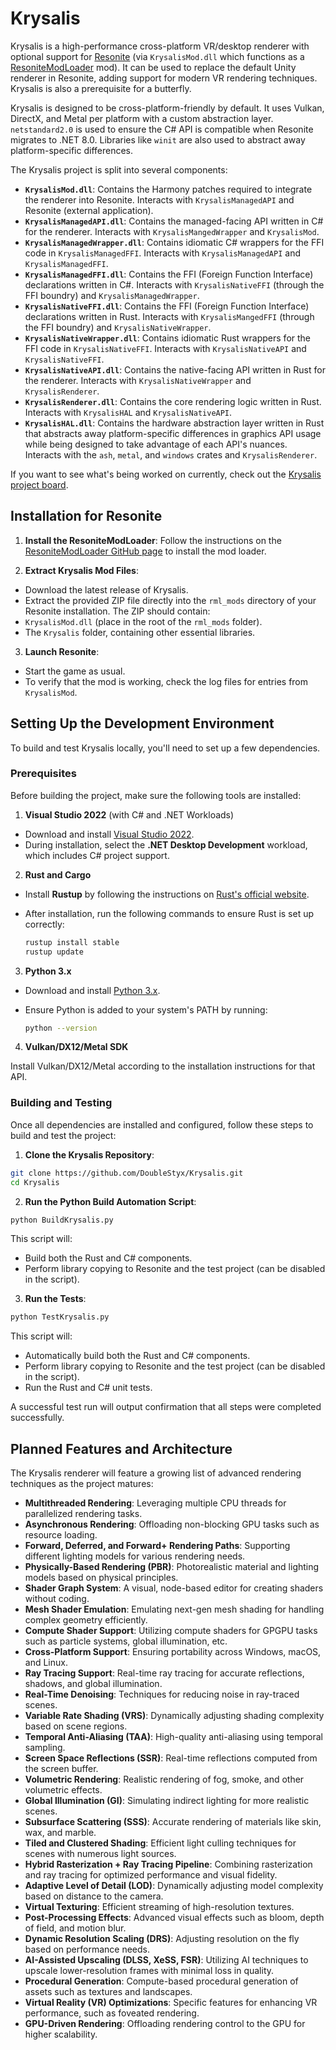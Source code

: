# Krysalis

Krysalis is a high-performance cross-platform VR/desktop renderer with optional support for [Resonite](https://resonite.com/) (via `KrysalisMod.dll` which functions as a [ResoniteModLoader](https://github.com/DoubleStyx/ResoniteModLoader) mod). It can be used to replace the default Unity renderer in Resonite, adding support for modern VR rendering techniques. Krysalis is also a prerequisite for a butterfly.

Krysalis is designed to be cross-platform-friendly by default. It uses Vulkan, DirectX, and Metal per platform with a custom abstraction layer. `netstandard2.0` is used to ensure the C# API is compatible when Resonite migrates to .NET 8.0. Libraries like `winit` are also used to abstract away platform-specific differences.

The Krysalis project is split into several components:

- **`KrysalisMod.dll`**: 
  Contains the Harmony patches required to integrate the renderer into Resonite. Interacts with `KrysalisManagedAPI` and Resonite (external application).
- **`KrysalisManagedAPI.dll`**: 
  Contains the managed-facing API written in C# for the renderer. Interacts with `KrysalisMangedWrapper` and `KrysalisMod`.
- **`KrysalisManagedWrapper.dll`**: 
  Contains idiomatic C# wrappers for the FFI code in `KrysalisManagedFFI`. Interacts with `KrysalisManagedAPI` and `KrysalisManagedFFI`.
- **`KrysalisManagedFFI.dll`**: 
  Contains the FFI (Foreign Function Interface) declarations written in C#. Interacts with `KrysalisNativeFFI` (through the FFI boundry) and `KrysalisManagedWrapper`.
- **`KrysalisNativeFFI.dll`**: 
  Contains the FFI (Foreign Function Interface) declarations written in Rust. Interacts with `KrysalisMangedFFI` (through the FFI boundry) and `KrysalisNativeWrapper`.
- **`KrysalisNativeWrapper.dll`**: 
  Contains idiomatic Rust wrappers for the FFI code in `KrysalisNativeFFI`. Interacts with `KrysalisNativeAPI` and `KrysalisNativeFFI`.
- **`KrysalisNativeAPI.dll`**: 
  Contains the native-facing API written in Rust for the renderer. Interacts with `KrysalisNativeWrapper` and `KrysalisRenderer`.
- **`KrysalisRenderer.dll`**: 
  Contains the core rendering logic written in Rust. Interacts with `KrysalisHAL` and `KrysalisNativeAPI`.
- **`KrysalisHAL.dll`**: 
  Contains the hardware abstraction layer written in Rust that abstracts away platform-specific differences in graphics API usage while being designed to take advantage of each API's nuances. Interacts with the `ash`, `metal`, and `windows` crates and `KrysalisRenderer`.

If you want to see what's being worked on currently, check out the [Krysalis project board](https://github.com/users/DoubleStyx/projects/3).

## Installation for Resonite

1. **Install the ResoniteModLoader**: Follow the instructions on the [ResoniteModLoader GitHub page](https://github.com/DoubleStyx/ResoniteModLoader) to install the mod loader.

2. **Extract Krysalis Mod Files**:

- Download the latest release of Krysalis.
- Extract the provided ZIP file directly into the `rml_mods` directory of your Resonite installation. The ZIP should contain:
- `KrysalisMod.dll` (place in the root of the `rml_mods` folder).
- The `Krysalis` folder, containing other essential libraries.

3. **Launch Resonite**:

- Start the game as usual.
- To verify that the mod is working, check the log files for entries from `KrysalisMod`.

## Setting Up the Development Environment

To build and test Krysalis locally, you'll need to set up a few dependencies.

### Prerequisites

Before building the project, make sure the following tools are installed:

1. **Visual Studio 2022** (with C# and .NET Workloads)

- Download and install [Visual Studio 2022](https://visualstudio.microsoft.com/vs/).
- During installation, select the **.NET Desktop Development** workload, which includes C# project support.

2. **Rust and Cargo**

- Install **Rustup** by following the instructions on [Rust's official website](https://www.rust-lang.org/tools/install).
- After installation, run the following commands to ensure Rust is set up correctly:

  ```bash
  rustup install stable
  rustup update
  ```

3. **Python 3.x**

- Download and install [Python 3.x](https://www.python.org/downloads/).
- Ensure Python is added to your system's PATH by running:

  ```bash
  python --version
  ```

4. **Vulkan/DX12/Metal SDK**

Install Vulkan/DX12/Metal according to the installation instructions for that API.

### Building and Testing

Once all dependencies are installed and configured, follow these steps to build and test the project:

1. **Clone the Krysalis Repository**:

```bash
git clone https://github.com/DoubleStyx/Krysalis.git
cd Krysalis
```

2. **Run the Python Build Automation Script**:

```bash
python BuildKrysalis.py
```

This script will:

- Build both the Rust and C# components.
- Perform library copying to Resonite and the test project (can be disabled in the script).

3. **Run the Tests**:

```bash
python TestKrysalis.py
```

This script will:

- Automatically build both the Rust and C# components.
- Perform library copying to Resonite and the test project (can be disabled in the script).
- Run the Rust and C# unit tests.

A successful test run will output confirmation that all steps were completed successfully.

## Planned Features and Architecture

The Krysalis renderer will feature a growing list of advanced rendering techniques as the project matures:

- **Multithreaded Rendering**: Leveraging multiple CPU threads for parallelized rendering tasks.
- **Asynchronous Rendering**: Offloading non-blocking GPU tasks such as resource loading.
- **Forward, Deferred, and Forward+ Rendering Paths**: Supporting different lighting models for various rendering needs.
- **Physically-Based Rendering (PBR)**: Photorealistic material and lighting models based on physical principles.
- **Shader Graph System**: A visual, node-based editor for creating shaders without coding.
- **Mesh Shader Emulation**: Emulating next-gen mesh shading for handling complex geometry efficiently.
- **Compute Shader Support**: Utilizing compute shaders for GPGPU tasks such as particle systems, global illumination, etc.
- **Cross-Platform Support**: Ensuring portability across Windows, macOS, and Linux.
- **Ray Tracing Support**: Real-time ray tracing for accurate reflections, shadows, and global illumination.
- **Real-Time Denoising**: Techniques for reducing noise in ray-traced scenes.
- **Variable Rate Shading (VRS)**: Dynamically adjusting shading complexity based on scene regions.
- **Temporal Anti-Aliasing (TAA)**: High-quality anti-aliasing using temporal sampling.
- **Screen Space Reflections (SSR)**: Real-time reflections computed from the screen buffer.
- **Volumetric Rendering**: Realistic rendering of fog, smoke, and other volumetric effects.
- **Global Illumination (GI)**: Simulating indirect lighting for more realistic scenes.
- **Subsurface Scattering (SSS)**: Accurate rendering of materials like skin, wax, and marble.
- **Tiled and Clustered Shading**: Efficient light culling techniques for scenes with numerous light sources.
- **Hybrid Rasterization + Ray Tracing Pipeline**: Combining rasterization and ray tracing for optimized performance and visual fidelity.
- **Adaptive Level of Detail (LOD)**: Dynamically adjusting model complexity based on distance to the camera.
- **Virtual Texturing**: Efficient streaming of high-resolution textures.
- **Post-Processing Effects**: Advanced visual effects such as bloom, depth of field, and motion blur.
- **Dynamic Resolution Scaling (DRS)**: Adjusting resolution on the fly based on performance needs.
- **AI-Assisted Upscaling (DLSS, XeSS, FSR)**: Utilizing AI techniques to upscale lower-resolution frames with minimal loss in quality.
- **Procedural Generation**: Compute-based procedural generation of assets such as textures and landscapes.
- **Virtual Reality (VR) Optimizations**: Specific features for enhancing VR performance, such as foveated rendering.
- **GPU-Driven Rendering**: Offloading rendering control to the GPU for higher scalability.